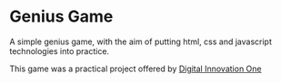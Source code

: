 # Genius Game

A simple genius game, with the aim of putting html, css and javascript technologies into practice.

This game was a practical project offered by [Digital Innovation One](https://digitalinnovation.one/)